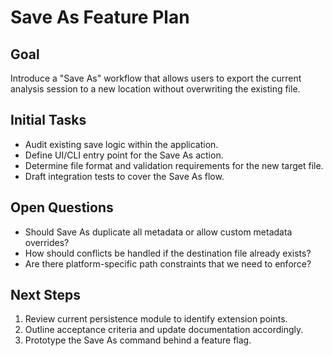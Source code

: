 # Save As Feature Plan

## Goal
Introduce a "Save As" workflow that allows users to export the current analysis session to a new location without overwriting the existing file.

## Initial Tasks
- Audit existing save logic within the application.
- Define UI/CLI entry point for the Save As action.
- Determine file format and validation requirements for the new target file.
- Draft integration tests to cover the Save As flow.

## Open Questions
- Should Save As duplicate all metadata or allow custom metadata overrides?
- How should conflicts be handled if the destination file already exists?
- Are there platform-specific path constraints that we need to enforce?

## Next Steps
1. Review current persistence module to identify extension points.
2. Outline acceptance criteria and update documentation accordingly.
3. Prototype the Save As command behind a feature flag.
